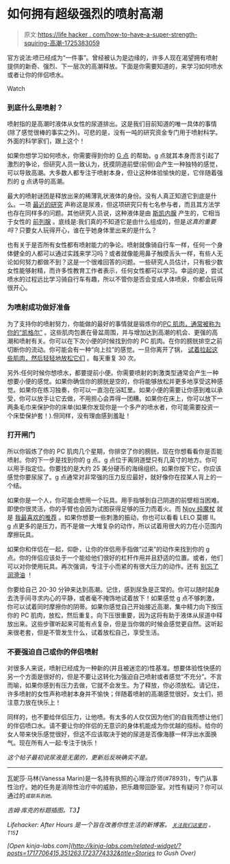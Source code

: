 # 如何拥有超级强烈的喷射高潮

> 原文:[https://life hacker . com/how-to-have-a-super-strength-squiring-高潮-1725383059](https://lifehacker.com/how-to-have-a-super-intense-squirting-orgasm-1725383059)

官方说法:喷已经成为“一件事”。曾经被认为是边缘的，许多人现在渴望拥有喷射提供的新奇、强烈、下一层次的高潮释放。下面是你需要知道的，来学习如何喷水或者让你的伴侣喷水。

Watch

### 到底什么是喷射？

喷射指的是高潮时液体从女性的尿道排出。这是我们目前知道的唯一具体的事情(除了感觉很棒的事实之外)。可悲的是，没有一吨的研究资金专门用于喷射科学。外面的科学家们，跟上这个！

如果你想学习如何喷水，你需要得到你的 [G 点](https://en.wikipedia.org/wiki/G-spot) 的帮助。g 点就其本身而言引起了激烈的争论，但研究人员一致认为，抚摸阴道前壁(前侧)会产生一种独特的感觉，可以导致高潮。大多数人都专注于喷射本身，但让这种体验愉快的是，它伴随着强烈的 g 点诱导的高潮。

最大的喷射谜团是释放出来的稀薄乳状液体的身份。没有人真正知道它到底是什么。一项 [最近的研究](http://www.ncbi.nlm.nih.gov/pubmed/25545022) 声称这是尿液，但这项研究只有七名参与者，而且其方法学也存在同样多的问题。其他研究人员说，这种液体是由 [斯凯内腺](https://en.wikipedia.org/wiki/Skene%27s_gland) 产生的，它相当于女性的 [前列腺](https://en.wikipedia.org/wiki/Prostate) 。底线是:我们真的不知道它是由什么组成的，但是*这真的重要吗*？只要女人玩得开心，谁在乎她身体里出来的是什么？

也有关于是否所有女性都有喷射能力的争论。喷射就像骑自行车一样，任何一个身体健全的人都可以通过实践来学习吗？或者就像能用鼻子触摸舌头一样，有些人无论如何努力都做不到？这是一个很难回答的问题。一些研究人员估计，只有极少数女性能够射精，而许多性教育工作者表示，任何女性都可以学习。幸运的是，尝试喷水的过程远比学习骑自行车有趣，所以不管你是否会变成人体喷泉，你都会玩得很开心。

### 为喷射成功做好准备

为了支持你的喷射努力，你能做的最好的事情就是锻炼你的[PC 肌肉，通常被称为你的“凯格尔”](https://en.wikipedia.org/wiki/Pubococcygeus_muscle) 。这些肌肉包裹在骨盆周围，并与增加达到高潮的机会、更强的高潮和喷射有关。你可以在下次小便的时候找到你的 PC 肌肉。在你的膀胱排空之前切断你的流动。你可能会有一种“向上拉”的感觉。一旦你离开了锅， [试着拉起这些肌肉，然后轻轻地放松它们](http://vitals.lifehacker.com/eight-s-exercises-to-boost-your-bedroom-strength-1689037807#_ga=1.161797556.98392234.1438719319) 。每天重复 30 次。

另外:任何时候你想喷水，都要提前小便。你需要喷射的刺激类型通常会产生一种想要小便的感觉。如果你确信你的膀胱是空的，你将能够放松并更多地享受这种感觉。如果你在练习独奏，你可以一直泡在浴缸里。如果小便的需要让你感到难以承受，你可以放手让它去做，不用担心会弄得一团糟。如果你在床上，你可以放下一两条毛巾来保护你的床单(如果你发现你是一个多产的喷水者，你可能需要投资一个床垫保护套！).但同样，没有理由感到羞耻！

### 打开闸门

所以你锻炼了你的 PC 肌肉几个星期，你排空了你的膀胱，现在你想看看你是否能喷射。你的下一步是找到你的 g 点。g 点位于离阴道壁只有几英寸的地方。你可以用手指定位。你要找的是大约 25 美分硬币的海绵组织。如果你按下它，你应该感觉你要尿尿了。g 点通常对非常强的压力反应最好，就好像你在捏某人背上的一个结。

如果你是一个人，你可能会想用一个玩具。用手指够到自己阴道的前壁相当困难。即使你很灵活，你的手臂也会因为试图获得足够的压力而着火。而 [Njoy 纯魔杖](http://www.babeland.com/Njoy-Pure-Wand/d/2732) 就是 [我最喜欢的推荐](http://afterhours.lifehacker.com/sex-toy-review-the-njoy-pure-wand-delivers-amazing-g-s-1697760619#_ga=1.39489579.98392234.1438719319) 。如果你想要一些刺激的振动，你也可以看看 LELO 莫娜 II。g 点更多的是压力，而不是做一大堆复杂的动作，所以试着用很大的力在小范围内摩擦玩具。

如果你和伴侣在一起，仰卧，让你的伴侣用手指做“过来”的动作来找到你的 g 点。你的伴侣应该处于一个能给他们很好的杠杆作用并且舒适的位置。或者，他们可以对你使用玩具。再次强调，专注于小而紧的有很大压力的动作。还有 [别忘了润滑油](http://afterhours.lifehacker.com/how-to-find-the-perfect-lube-for-any-kind-of-sex-1703983134#_ga=1.155714994.840211027.1447695655) ！

你要给自己 20-30 分钟来达到高潮。记住，感到尿急是正常的。你可以随时起身去洗手间寻求内心的平静，或者毫不掩饰地试着放下！如果感觉 g 点不够刺激，你可以试着同时摩擦你的阴蒂。如果你感觉自己开始接近高潮，集中精力向下按压你的 PC 肌肉，放松，然后重复。向下压很重要，因为这将有助于液体从尿道中释放出来。这些步骤听起来可能有点复杂，但是当你做的时候会感觉更自然。这听起来很老套，但是不管发生什么，试着放松自己，享受生活。

### 不要强迫自己或你的伴侣喷射

对很多人来说，喷射已经成为一种新的(并且被迷恋的)性基准。想要体验性快感的另一个方面是很好的，但是不要让这转化为强迫自己喷射或者感觉“不充分”。不言而喻，如果你感到有压力去做，它就不会发生。为了释放，你必须放松。请记住，许多喷射的女性声称喷射本身并不愉快；伴随着喷射的高潮感觉很好。女士们，把注意力放在快乐上！

同样的，也不要给伴侣压力，让他喷。有太多的人仅仅因为他们的自我而想让他们的伴侣喷口水。请不要让你的伴侣的无意识的身体机能成为你优越的指标。给你的女人带来快乐感觉很好，但这不应该取决于她的尿道是否像海豚一样浮出水面换气。现在所有人一起:专注于快乐！

*这个帖子最初说尿液是无菌的，更新后反映确实不是。*

* * *

瓦妮莎·马林(Vanessa Marin)是一名持有执照的心理治疗师(#78931)，专门从事性治疗。她的任务是消除性治疗中的威胁，把乐趣带回卧室。对性有疑问？你可以通过的[<small></small>](mailto:Vanessa.Marin@Lifehacker.com)*<small>*或联系到她。*</small>* 

*吉姆·库克的标题插图。T3】*

*Lifehacker: After Hours 是一个旨在改善你性生活的新博客。 [<small>*关注我们这里的*</small>](https://twitter.com/LHAfterHours) <small>*。*T15】</small>*

*[Open *kinja-labs.com*](http://kinja-labs.com/related-widget/?posts=1717706415,351263,1723774332&title=Stories to Gush Over)*